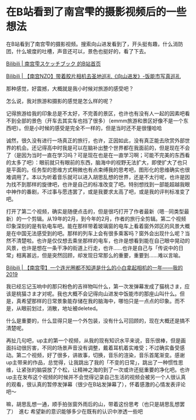 # 在B站看到了南宫雫的摄影视频后的一些想法

在B站看到了南宫雫的摄影视频。搜索向山进发看到了，开头挺有趣，什么消防团，什么坡度的吐槽，声音还可以，景色也挺好的，看了下去。

[Bilibili | 南宫雫スケッチブック 的B站首页](https://space.bilibili.com/11029882)

[Bilibili | 【南宫NZO】带着胶片相机去圣地巡礼《向山进发》-饭能市写真巡礼](https://www.bilibili.com/video/BV14t411F7io?t=945)

那种感觉，好震撼，大概就是我小时候对旅游的感受吧？

怎么说，我对旅游和摄影的感觉是怎么样的呢？

记得旅游给我的印象总是不太好，不完善的景区，也许也有没有人一起的因素吧看不到全部的景色（开车去其实车也挡了很多）（emmm旅游和景区好像不是一个东西吧）。但是小时候的感受是完全不一样的，但是当时还不是很懂哈哈

诚然，很久没有进行一场真正的旅行，也许，正因如此，没有真正能去欣赏外部世界的机会。还记得高中时我是可以在脑补出整个世界都在我面前的，但是现在不会了（是因为当时一直在学习吗？可是现在也是在一直学习啊；可能不完美的东西看的太多了吧）：眼前就只有眼前的东西，脑海中的视野无法扩大，即使扩大了也只是平面的。任务型的思维方式稍微也有点束缚我的思考吧，图形化的思维确实也很难调用了。本以为听着音乐就可以进入胡思乱想的世界，还是不太行呢，也许是因为找不到那样的旋律吧，也许是自己的标准改变了吧。特别想找到一部能超越我眼中神作的番剧，不过事与愿违罢了，或是我要求太高了吧，或是我的评判标准变了吧。

打开了第二个视频，确实是随便点击的，但是很巧打开了作者最新（嗯···同类型最新）的一个剪辑。从19年的2月，到今年的2月，作者的旅行全剪辑。第二个视频印象深刻的是有轨电车吧。能在那样带着玻璃窗的电车上看着窗外郊区的风景大概是在中国无法感受到的吧。那样的列车上会有很多乘客吗？窗外会出现什么呢？当然不清楚啦。也许是仅仅想去乘坐那样的电车，也许是想看到能在自己眼中晃动的风景，也许是想在一条干净的街道上行走，也许……也许是自己与「传说中的日常」相离甚远，但是突然回顾，却发现日常那么的重要，重要到……难以言喻。

[Bilibili | 【南宫雫】一个连光圈都不知道是什么的小白拿起相机的一年——我的2019](https://www.bilibili.com/video/BV1w7411N7br)

我已经忘记玉响中的那只粉色的吉祥物叫什么，第一次发弹幕发成了猫桃さま，应该是桃猫さま才对呢。我也大概不会记得向山进发中饭能市的那座山叫什么。但是，真希望那样的日常景象能存储在我的脑海中，哪怕只是一点点的印象。而不是，从眼前划过，消散，地址被deleted。

什么是重要的，什么显得只是一个外包装，没有什么可回顾的，现在大概还是搞不清楚呢。

再扯几句吧，up主的第一个视频，从我的现有知识水平来说，音乐很棒，但是画面抖动很厉害，不同的场景声音没有调整，戴着耳机着实难受；不过确实备受感动。第二个视频，好了很多，讲故事，切换，音乐的渲染，音乐首尾渐变。感谢up主带来的作品，总觉得，让我跳出了我的「不变的日常」，跳出了一种惯性思维，让紧张的脑袋放了个松，让精神之海的到了一次或许还挺重要的净化吧。也许up主在发布这个视频的时候并不会觉得记录自己生活的视频会被另一个人很认真的观看，很认真的暂停发弹幕（很少在B站发弹幕了），怀着感激的心情发表评论吧～

嘛，胡思乱想一通，顺手拍张窗外雨后的山，带着这份思考（也只是胡思乱想罢了）　進む  希望新的意识能够多少在既有的认识中渗透一些吧
